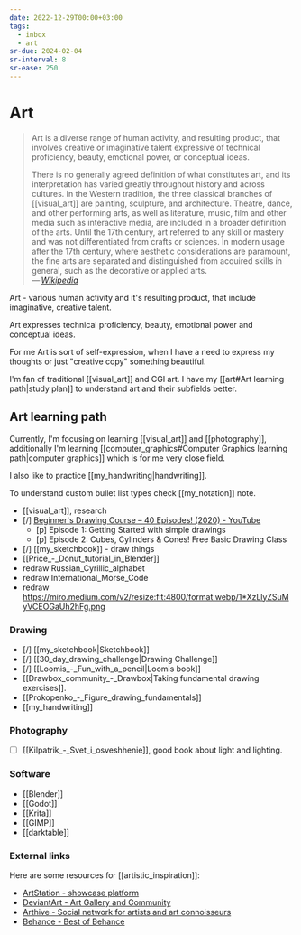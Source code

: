 ```yaml
---
date: 2022-12-29T00:00+03:00
tags:
  - inbox
  - art
sr-due: 2024-02-04
sr-interval: 8
sr-ease: 250
---
```


# Art

> Art is a diverse range of human activity, and resulting product, that involves
> creative or imaginative talent expressive of technical proficiency, beauty,
> emotional power, or conceptual ideas.
>
> There is no generally agreed definition of what constitutes art, and its
> interpretation has varied greatly throughout history and across cultures. In
> the Western tradition, the three classical branches of [[visual_art]] are
> painting, sculpture, and architecture. Theatre, dance, and other performing
> arts, as well as literature, music, film and other media such as interactive
> media, are included in a broader definition of the arts. Until the 17th
> century, art referred to any skill or mastery and was not differentiated from
> crafts or sciences. In modern usage after the 17th century, where aesthetic
> considerations are paramount, the fine arts are separated and distinguished
> from acquired skills in general, such as the decorative or applied arts.\
> — <cite>[Wikipedia](https://en.wikipedia.org/wiki/Art)</cite>

Art - various human activity and it's resulting product, that include
imaginative, creative talent.

Art expresses technical proficiency, beauty, emotional power and conceptual
ideas.

For me Art is sort of self-expression, when I have a need to express my thoughts
or just "creative copy" something beautiful.

I'm fan of traditional [[visual_art]] and CGI art.
I have my  [[art#Art learning path|study plan]] to understand art and their
subfields better.

## Art learning path

Currently, I'm focusing on learning [[visual_art]] and [[photography]],
additionally I'm learning
[[computer_graphics#Computer Graphics learning path|computer graphics]] which is
for me very close field.

I also like to practice [[my_handwriting|handwriting]].

To understand custom bullet list types check [[my_notation]] note.

- [[visual_art]], research
- [/] [Beginner's Drawing Course – 40 Episodes! (2020) - YouTube](https://www.youtube.com/playlist?list=PLdIDMj3VSgBfRYygdixt6Msj2c5K8Kmfg)
  - [p] Episode 1: Getting Started with simple drawings
  - [p] Episode 2: Cubes, Cylinders & Cones! Free Basic Drawing Class
- [/] [[my_sketchbook]] - draw things
- [[Price_-_Donut_tutorial_in_Blender]]
- redraw Russian_Cyrillic_alphabet
- redraw International_Morse_Code
- redraw https://miro.medium.com/v2/resize:fit:4800/format:webp/1*XzLlyZSuMyVCEOGaUh2hFg.png

### Drawing

- [/] [[my_sketchbook|Sketchbook]]
- [/] [[30_day_drawing_challenge|Drawing Challenge]]
- [/] [[Loomis_-_Fun_with_a_pencil|Loomis book]]
- [[Drawbox_community_-_Drawbox|Taking fundamental drawing exercises]].
- [[Prokopenko_-_Figure_drawing_fundamentals]]
- [[my_handwriting]]

### Photography

- [ ] [[Kilpatrik_-_Svet_i_osveshhenie]], good book about light and lighting.

### Software

- [[Blender]]
- [[Godot]]
- [[Krita]]
- [[GIMP]]
- [[darktable]]

### External links

Here are some resources for [[artistic_inspiration]]:

- [ArtStation - showcase platform](https://www.artstation.com/)
- [DeviantArt - Art Gallery and Community](https://www.deviantart.com/)
- [Arthive - Social network for artists and art connoisseurs](https://arthive.com/)
- [Behance - Best of Behance](https://www.behance.net/)
